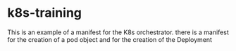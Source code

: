 # k8s-training

This is an example of a manifest for the K8s orchestrator. 
there is a manifest for the creation of a pod object and for the creation of the Deployment 
